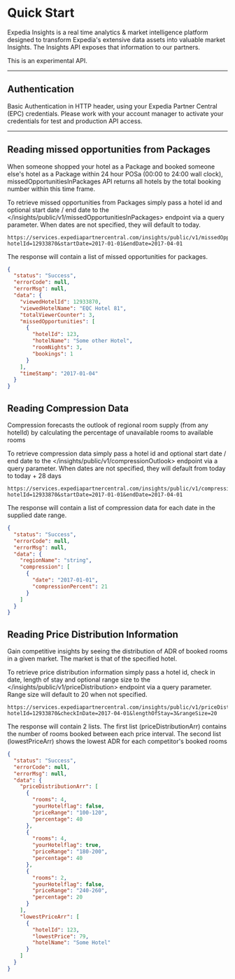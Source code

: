 # Quick Start

Expedia Insights is a real time analytics & market intelligence platform designed to transform Expedia's extensive data assets into valuable market Insights. The Insights API exposes that information to our partners.

This is an experimental API.

----

## Authentication

Basic Authentication in HTTP header, using your Expedia Partner Central (EPC) credentials.  Please work with your account manager to activate your credentials for test and production API access.

----

## Reading missed opportunities from Packages

When someone shopped your hotel as a Package and booked someone else's hotel as a Package within 24 hour POSa (00:00 to 24:00 wall clock), missedOpportunitiesInPackages API returns all hotels by the total booking number within this time frame.

To retrieve missed opportunities from Packages simply pass a hotel id and optional start date / end date to the </insights/public/v1/missedOpportunitiesInPackages> endpoint via a query parameter. When dates are not specified, they will default to today.

```
https://services.expediapartnercentral.com/insights/public/v1/missedOpportunitiesInPackages?hotelId=12933870&startDate=2017-01-01&endDate=2017-04-01
```

The response will contain a list of missed opportunities for packages.

```JSON
{
  "status": "Success",
  "errorCode": null,
  "errorMsg": null,
  "data": {
    "viewedHotelId": 12933870,
    "viewedHotelName": "EQC Hotel 81",
    "totalViewerCounter": 3,
    "missedOpportunities": [
      {
        "hotelId": 123,
        "hotelName": "Some other Hotel",
        "roomNights": 3,
        "bookings": 1
      }
    ],
    "timeStamp": "2017-01-04"
  }
}
```

## Reading Compression Data

Compression forecasts the outlook of regional room supply (from any hotelId) by calculating the percentage of unavailable rooms to available rooms

To retrieve compression data simply pass a hotel id and optional start date / end date to the </insights/public/v1/compressionOutlook> endpoint via a query parameter. When dates are not specified, they will default from today to today + 28 days

```
https://services.expediapartnercentral.com/insights/public/v1/compressionOutlook?hotelId=12933870&startDate=2017-01-01&endDate=2017-04-01
```

The response will contain a list of compression data for each date in the supplied date range.

```JSON
{
  "status": "Success",
  "errorCode": null,
  "errorMsg": null,
  "data": {
    "regionName": "string",
    "compression": [
      {
        "date": "2017-01-01",
        "compressionPercent": 21
      }
    ]
  }
}
```

## Reading Price Distribution Information

Gain competitive insights by seeing the distribution of ADR of booked rooms in a given market. The market is that of the specified hotel.

To retrieve price distribution information simply pass a hotel id, check in date, length of stay and optional range size to the </insights/public/v1/priceDistribution> endpoint via a query parameter. Range size will default to 20 when not specified.

```
https://services.expediapartnercentral.com/insights/public/v1/priceDistribution?hotelId=12933870&checkInDate=2017-04-01&lengthOfStay=3&rangeSize=20
```

The response will contain 2 lists. The first list (priceDistributionArr) contains the number of rooms booked between each price interval. The second list (lowestPriceArr) shows the lowest ADR for each competitor's booked rooms

```JSON
{
  "status": "Success",
  "errorCode": null,
  "errorMsg": null,
  "data": {
    "priceDistributionArr": [
      {
        "rooms": 4,
        "yourHotelflag": false,
        "priceRange": "100-120",
        "percentage": 40
      },
      {
        "rooms": 4,
        "yourHotelflag": true,
        "priceRange": "180-200",
        "percentage": 40
      },
      {
        "rooms": 2,
        "yourHotelflag": false,
        "priceRange": "240-260",
        "percentage": 20
      }
    ],
    "lowestPriceArr": [
      {
        "hotelId": 123,
        "lowestPrice": 79,
        "hotelName": "Some Hotel"
      }
    ]  
  }
}
```

